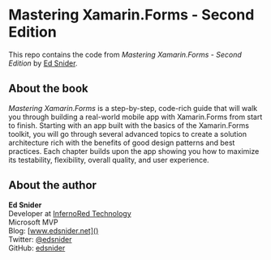 # Mastering Xamarin.Forms - Second Edition
This repo contains the code from _Mastering Xamarin.Forms - Second Edition_ by [Ed Snider](https://www.github.com/edsnider).

## About the book
_Mastering Xamarin.Forms_ is a step-by-step, code-rich guide that will walk you through building a real-world mobile app with Xamarin.Forms from start to finish. Starting with an app built with the basics of the Xamarin.Forms toolkit, you will go through several advanced topics to create a solution architecture rich with the benefits of good design patterns and best practices. Each chapter builds upon the app showing you how to maximize its testability, flexibility, overall quality, and user experience.

## About the author
**Ed Snider**  
Developer at [InfernoRed Technology](www.infernored.com)  
Microsoft MVP  
Blog: [www.edsnider.net]()  
Twitter: [@edsnider](https://www.twitter.com/edsnider)  
GitHub: [edsnider](https://www.github.com/edsnider)